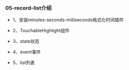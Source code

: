 ### 05-record-list介绍

* 1、安装minutes-seconds-milliseconds格式化时间插件

* 2、TouchableHighlight组件

* 3、state状态

* 4、event事件

* 5、list列表
